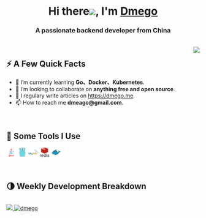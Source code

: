 <h1 align="center">Hi there<img src="https://cdn.jsdelivr.net/gh/dmego/images/img/Hi.gif" height="32" />, I'm <a href="https://i.dmego.me/" target="_blank"> Dmego </a> </h1>
<h3 align="center">A passionate backend developer from China</h3>
</br>

<img align="right" src="https://github-readme-stats.vercel.app/api?username=dmego&show_icons=true" />

## ⚡️ A Few Quick Facts
<ul>
    <li> 🌱 I’m currently learning <strong>Go、Docker、Kubernetes</strong>.</li>
    <li> 👯 I’m looking to collaborate on <strong>anything free and open source</strong>.</li>
    <li>📝 I regulary write articles on <a href="https://dmego.me">https://dmego.me</a>.</li>
    <li>📫 How to reach me <strong>dmeago@gmail.com</strong>.</li>
</ul>
</br>

## 🚀 Some Tools I Use
<p align="left">
<img src="https://raw.githubusercontent.com/devicons/devicon/master/icons/java/java-original-wordmark.svg" alt="java" width="25" height="25" />
<img src="https://raw.githubusercontent.com/devicons/devicon/master/icons/go/go-original.svg" alt="golang" width="25" height="25" />
<img src="https://raw.githubusercontent.com/devicons/devicon/master/icons/mysql/mysql-original-wordmark.svg" alt="mysql" width="25" height="25" />
<img src="https://raw.githubusercontent.com/devicons/devicon/master/icons/redis/redis-original-wordmark.svg" alt="redis" width="25" height="25" />
<img src="https://raw.githubusercontent.com/devicons/devicon/master/icons/docker/docker-original.svg" alt="Docker" width="25" height="25" />
</svg>
</p>
</br>

## 🌗 Weekly Development Breakdown
<!--START_SECTION:waka-->
<!--END_SECTION:waka-->

</br>
<a href="https://github.com/dmego" alt="https://github.com/dmego"><img src="https://img.shields.io/static/v1?style=flat&label=Create%20By&message=dmego&color=orange">  <img src="https://komarev.com/ghpvc/?username=dmego" alt="dmego" /> </a>
